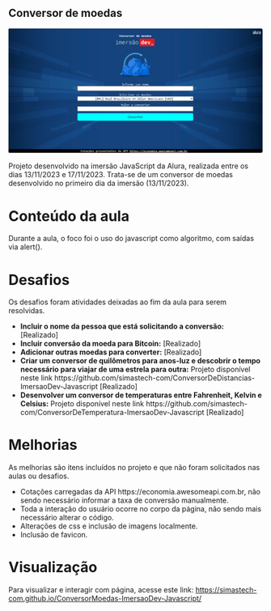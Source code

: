## Conversor de moedas

<img src="https://github.com/simastech-com/ConversorMoedas-ImersaoDev-Javascript/blob/main/img/splash.png" width="600">

Projeto desenvolvido na imersão JavaScript da Alura, realizada entre os dias 13/11/2023 e 17/11/2023. Trata-se de um conversor de moedas desenvolvido no primeiro dia da imersão (13/11/2023).

# Conteúdo da aula
Durante a aula, o foco foi o uso do javascript como algoritmo, com saídas via alert().

# Desafios
Os desafios foram atividades deixadas ao fim da aula para serem resolvidas.

<ul>
    <li><b>Incluir o nome da pessoa que está solicitando a conversão:</b> [Realizado]</li>
    <li><b>Incluir conversão da moeda para Bitcoin:</b> [Realizado]</li>
    <li><b>Adicionar outras moedas para converter:</b> [Realizado]</li>
    <li><b>Criar um conversor de quilômetros para anos-luz e descobrir o tempo necessário para viajar de uma estrela para outra:</b> Projeto disponível neste link https://github.com/simastech-com/ConversorDeDistancias-ImersaoDev-Javascript [Realizado]</li>
    <li><b>Desenvolver um conversor de temperaturas entre Fahrenheit, Kelvin e Celsius:</b> Projeto disponível neste link https://github.com/simastech-com/ConversorDeTemperatura-ImersaoDev-Javascript [Realizado]</li>
</ul>

# Melhorias
As melhorias são itens incluídos no projeto e que não foram solicitados nas aulas ou desafios.

<ul>
    <li>Cotações carregadas da API https://economia.awesomeapi.com.br, não sendo necessário informar a taxa de conversão manualmente.</li>
    <li>Toda a interação do usuário ocorre no corpo da página, não sendo mais necessário alterar o código.</li>
    <li>Alterações de css e inclusão de imagens localmente.</li>
    <li>Inclusão de favicon.</li>
</ul>

# Visualização
Para visualizar e interagir com  página, acesse este link: https://simastech-com.github.io/ConversorMoedas-ImersaoDev-Javascript/